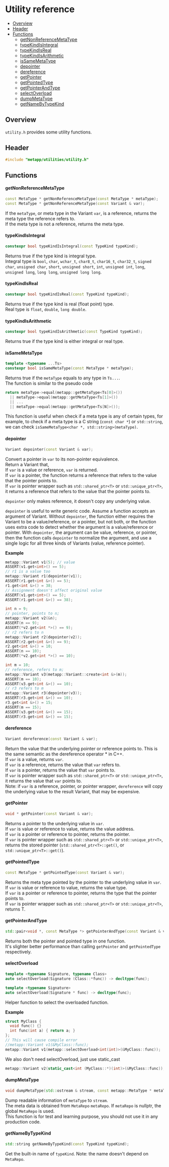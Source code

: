 [//]: # (Auto generated file, don't modify this file.)

# Utility reference
<!--begintoc-->
- [Overview](#mdtoc_e7c3d1bb)
- [Header](#mdtoc_6e72a8c1)
- [Functions](#mdtoc_43ac2d0c)
  - [getNonReferenceMetaType](#mdtoc_4bdd99f)
  - [typeKindIsIntegral](#mdtoc_9d1d5f7b)
  - [typeKindIsReal](#mdtoc_5fce48b8)
  - [typeKindIsArithmetic](#mdtoc_e7c716be)
  - [isSameMetaType](#mdtoc_f760704)
  - [depointer](#mdtoc_d0e5dd0f)
  - [dereference](#mdtoc_f4eec6df)
  - [getPointer](#mdtoc_41379b28)
  - [getPointedType](#mdtoc_666234f9)
  - [getPointerAndType](#mdtoc_f8216508)
  - [selectOverload](#mdtoc_9637f10c)
  - [dumpMetaType](#mdtoc_556c8b)
  - [getNameByTypeKind](#mdtoc_ce758620)
<!--endtoc-->

<a id="mdtoc_e7c3d1bb"></a>
## Overview

`utility.h` provides some utility functions.

<a id="mdtoc_6e72a8c1"></a>
## Header

```c++
#include "metapp/utilities/utility.h"
```

<a id="mdtoc_43ac2d0c"></a>
## Functions

<a id="mdtoc_4bdd99f"></a>
#### getNonReferenceMetaType

```c++
const MetaType * getNonReferenceMetaType(const MetaType * metaType);
const MetaType * getNonReferenceMetaType(const Variant & var);
```

If the `metaType`, or meta type in the Variant `var`, is a reference, returns the meta type the reference refers to.  
If the meta type is not a reference, returns the meta type.

<a id="mdtoc_9d1d5f7b"></a>
#### typeKindIsIntegral

```c++
constexpr bool typeKindIsIntegral(const TypeKind typeKind);
```

Returns true if the type kind is integral type.  
Integral type is `bool`, `char`, `wchar_t`, `char8_t`, `char16_t`, `char32_t`, `signed char`, `unsigned char`,
`short`, `unsigned short`, `int`, `unsigned int`, `long`, `unsigned long`, `long long`, `unsigned long long`.

<a id="mdtoc_5fce48b8"></a>
#### typeKindIsReal

```c++
constexpr bool typeKindIsReal(const TypeKind typeKind);
```

Returns true if the type kind is real (float point) type.  
Real type is `float`, `double`, `long double`.

<a id="mdtoc_e7c716be"></a>
#### typeKindIsArithmetic

```c++
constexpr bool typeKindIsArithmetic(const TypeKind typeKind);
```

Returns true if the type kind is either integral or real type.  

<a id="mdtoc_f760704"></a>
#### isSameMetaType

```c++
template <typename ...Ts>
constexpr bool isSameMetaType(const MetaType * metaType);
```

Returns true if the `metaType` equals to any type in `Ts...`.  
The function is similar to the pseudo code  

```c++
return metaType->equal(metapp::getMetaType<Ts[0]>())
  || metaType->equal(metapp::getMetaType<Ts[1]>())
  || ...
  || metaType->equal(metapp::getMetaType<Ts[N]>());
```

This function is useful when check if a meta type is any of certain types,
for example, to check if a meta type is a C string (`const char *`) or `std::string`,
we can check `isSameMetaType<char *, std::string>(metaType)`.

<a id="mdtoc_d0e5dd0f"></a>
#### depointer
```c++
Variant depointer(const Variant & var);
```
Convert a pointer in `var` to its non-pointer equivalence.  
Return a Variant that,  
If `var` is a value or reference, `var` is returned.  
If `var` is a pointer, the function returns a reference that refers to the value that the pointer points to.  
If `var` is pointer wrapper such as `std::shared_ptr<T>` or `std::unique_ptr<T>`,
it returns a reference that refers to the value that the pointer points to.  

`depointer` only makes reference, it doesn't copy any underlying value.  

`depointer` is useful to write generic code. Assume a function accepts an argument of Variant.
Without `depointer`, the function either requires the Variant to be a value/reference, or a pointer,
but not both, or the function uses extra code to detect whether the argument is a value/reference or pointer.
With `depointer`, the argument can be value, reference, or pointer, then the function calls `depointer`
to normalize the argument, and use a single logic for all three kinds of Variants (value, reference pointer).

**Example**  

```c++
metapp::Variant v1(5); // value
ASSERT(v1.get<int>() == 5);
// r1 is a value too
metapp::Variant r1(depointer(v1));
ASSERT(r1.get<int &>() == 5);
r1.get<int &>() = 38;
// Assignment doesn't affect original value
ASSERT(v1.get<int>() == 5);
ASSERT(r1.get<int &>() == 38);

int n = 9;
// pointer, points to n;
metapp::Variant v2(&n);
ASSERT(n == 9);
ASSERT(*v2.get<int *>() == 9);
// r2 refers to n
metapp::Variant r2(depointer(v2)); 
ASSERT(r2.get<int &>() == 9);
r2.get<int &>() = 10;
ASSERT(n == 10);
ASSERT(*v2.get<int *>() == 10);

int m = 10;
// reference, refers to m;
metapp::Variant v3(metapp::Variant::create<int &>(m));
ASSERT(m == 10);
ASSERT(v3.get<int &>() == 10);
// r3 refers to m
metapp::Variant r3(depointer(v3)); 
ASSERT(r3.get<int &>() == 10);
r3.get<int &>() = 15;
ASSERT(m == 15);
ASSERT(v3.get<int &>() == 15);
ASSERT(r3.get<int &>() == 15);
```

<a id="mdtoc_f4eec6df"></a>
#### dereference
```c++
Variant dereference(const Variant & var);
```
Return the value that the underlying pointer or reference points to.
This is the same semantic as the dereference operator * in C++.  
If `var` is a value, returns `var`.  
If `var` is a reference, returns the value that `var` refers to.  
If `var` is a pointer, returns the value that `var` points to.  
If `var` is pointer wrapper such as `std::shared_ptr<T>` or `std::unique_ptr<T>`,
it returns the value that `var` points to.  
Note: if `var` is a reference, pointer, or pointer wrapper, `dereference` will copy the underlying value to the result Variant,
that may be expensive.  

<a id="mdtoc_41379b28"></a>
#### getPointer

```c++
void * getPointer(const Variant & var);
```

Returns a pointer to the underlying value in `var`.  
If `var` is value or reference to value, returns the value address.  
If `var` is a pointer or reference to pointer, returns the pointer.  
If `var` is pointer wrapper such as `std::shared_ptr<T>` or `std::unique_ptr<T>`,
returns the stored pointer (`std::shared_ptr<T>::get()`, or `std::unique_ptr<T>::get()`).  

<a id="mdtoc_666234f9"></a>
#### getPointedType

```c++
const MetaType * getPointedType(const Variant & var);
```

Returns the meta type pointed by the pointer to the underlying value in `var`.  
If `var` is value or reference to value, returns the value type.  
If `var` is a pointer or reference to pointer, returns the type that the pointer points to.  
If `var` is pointer wrapper such as `std::shared_ptr<T>` or `std::unique_ptr<T>`, returns T.  

<a id="mdtoc_f8216508"></a>
#### getPointerAndType

```c++
std::pair<void *, const MetaType *> getPointerAndType(const Variant & var);
```

Returns both the pointer and pointed type in one function.  
It's slighter better performance than calling `getPointer` and `getPointedType` respectively.  

<a id="mdtoc_9637f10c"></a>
#### selectOverload

```c++
template <typename Signature, typename Class>
auto selectOverload(Signature (Class::*func)) -> decltype(func);

template <typename Signature>
auto selectOverload(Signature * func) -> decltype(func);
```

Helper function to select the overloaded function.

**Example**  

```c++
struct MyClass {
  void func() {}
  int func(int a) { return a; }
};
// This will cause compile error
//metapp::Variant v1(&MyClass::func);
metapp::Variant v1(metapp::selectOverload<int(int)>(&MyClass::func));
```

We also don't need selectOverload, just use static_cast

```c++
metapp::Variant v2(static_cast<int (MyClass::*)(int)>(&MyClass::func));
```

<a id="mdtoc_556c8b"></a>
#### dumpMetaType

```c++
void dumpMetaType(std::ostream & stream, const metapp::MetaType * metaType, const MetaRepo * metaRepo = nullptr);
```

Dump readable information of `metaType` to `stream`.  
The meta data is obtained from `MetaRepo` `metaRepo`. If `metaRepo` is nullptr, the global `MetaRepo` is used.  
This function is for test and learning purpose, you should not use it in any production code.  

<a id="mdtoc_ce758620"></a>
#### getNameByTypeKind

```c++
std::string getNameByTypeKind(const TypeKind typeKind);
```

Get the built-in name of `typeKind`. Note: the name doesn't depend on `MetaRepo`.

